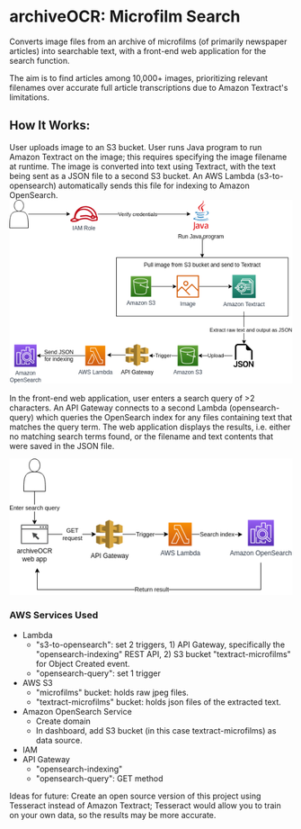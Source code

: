 # archiveOCR: Microfilm Search
Converts image files from an archive of microfilms (of primarily newspaper articles) into searchable text, with a front-end web application for the search function.

The aim is to find articles among 10,000+ images, prioritizing relevant filenames over accurate full article transcriptions due to Amazon Textract's limitations.

## How It Works:
User uploads image to an S3 bucket. User runs Java program to run Amazon Textract on the image; this requires specifying the image filename at runtime. The image is converted into text using Textract, with the text being sent as a JSON file to a second S3 bucket. An AWS Lambda (s3-to-opensearch) automatically sends this file for indexing to Amazon OpenSearch. 
![General System Architecture](archiveOCR-gen-sys-arch.png)


In the front-end web application, user enters a search query of >2 characters. An API Gateway connects to a second Lambda (opensearch-query) which queries the OpenSearch index for any files containing text that matches the query term. The web application displays the results, i.e. either no matching search terms found, or the filename and text contents that were saved in the JSON file. 

![Web Application Architecture](archiveOCR-app-arch.png)


### AWS Services Used
- Lambda
    - "s3-to-opensearch": set 2 triggers, 1) API Gateway, specifically the "opensearch-indexing" REST API, 2) S3 bucket "textract-microfilms" for Object Created event.
    - "opensearch-query": set 1 trigger 
- AWS S3
    - "microfilms" bucket: holds raw jpeg files.
    - "textract-microfilms" bucket: holds json files of the extracted text.
- Amazon OpenSearch Service
    - Create domain
    - In dashboard, add S3 bucket (in this case textract-microfilms) as data source.
- IAM
- API Gateway
    - "opensearch-indexing"
    - "opensearch-query": GET method  


Ideas for future:
Create an open source version of this project using Tesseract instead of Amazon Textract; Tesseract would allow you to train on your own data, so the results may be more accurate.

